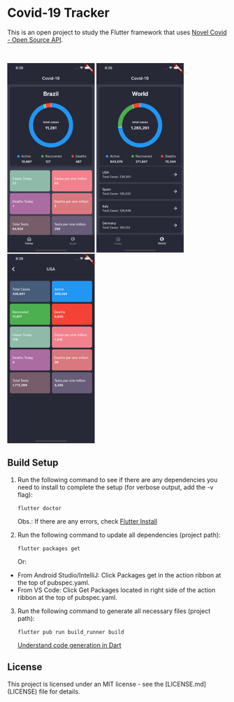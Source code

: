 # Covid-19 Tracker

This is an open project to study the Flutter framework that uses [Novel Covid - Open Source API](https://github.com/NovelCOVID/API).

<br/>
<p>
<img src="https://github.com/rochadaniel/covid-19-tracker-flutter/blob/master/screenshots/Simulator%20Screen%20Shot%20-%20iPhone%2011%20Pro%20Max%20-%202020-04-06%20at%2008.29.07.png" alt="sc1" width="200">
<img src="https://github.com/rochadaniel/covid-19-tracker-flutter/blob/master/screenshots/Simulator%20Screen%20Shot%20-%20iPhone%2011%20Pro%20Max%20-%202020-04-06%20at%2008.29.17.png" alt="sc2" width="200">
<img src="https://github.com/rochadaniel/covid-19-tracker-flutter/blob/master/screenshots/Simulator%20Screen%20Shot%20-%20iPhone%2011%20Pro%20Max%20-%202020-04-06%20at%2008.29.33.png" alt="sc3" width="200">
</p>

## Build Setup
1. Run the following command to see if there are any dependencies you need to install to complete the setup (for verbose output, add the -v flag):

    ```
    flutter doctor
    ```
    Obs.: If there are any errors, check [Flutter Install](https://flutter.dev/docs/get-started/install)

2. Run the following command to update all dependencies (project path):

    ```
    flutter packages get
    ```
    Or:
- From Android Studio/IntelliJ: Click Packages get in the action ribbon at the top of pubspec.yaml.
- From VS Code: Click Get Packages located in right side of the action ribbon at the top of pubspec.yaml.


3. Run the following command to generate all necessary files (project path):

    ```
    flutter pub run build_runner build
    ```
    [Understand code generation in Dart](https://medium.com/flutter-community/part-1-code-generation-in-dart-the-basics-3127f4c842cc)

## License
This project is licensed under an MIT license - see the [LICENSE.md] (LICENSE) file for details.